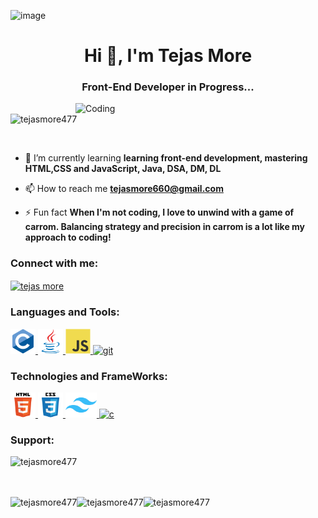 ![image](https://github.com/TejasMore477/TejasMore477/assets/132757112/16b2ae1d-d7ab-4c3f-945b-6aabb1d454b5)

<h1 align="center">Hi 👋, I'm Tejas More</h1>
<h3 align="center">Front-End Developer in Progress...</h3>
<img align="right" alt="Coding" width="400" src="https://media.tenor.com/rePDfDWO3XoAAAAd/hacking.gif">

<p align="left"> <img src="https://komarev.com/ghpvc/?username=tejasmore477&label=Profile%20views&color=0e75b6&style=flat" alt="tejasmore477" /> </p>

<p align="left"> <a href="https://twitter.com/" target="blank"><img src="https://img.shields.io/twitter/follow/?logo=twitter&style=for-the-badge" alt="" /></a> </p>

- 🌱 I’m currently learning **learning front-end development, mastering HTML,CSS and JavaScript, Java, DSA, DM, DL**

- 📫 How to reach me **tejasmore660@gmail.com**

- ⚡ Fun fact **When I'm not coding, I love to unwind with a game of carrom. Balancing strategy and precision in carrom is a lot like my approach to coding!**

<h3 align="left">Connect with me:</h3>
<p align="left">
<a href="https://linkedin.com/in/tejas more" target="blank"><img align="center" src="https://raw.githubusercontent.com/rahuldkjain/github-profile-readme-generator/master/src/images/icons/Social/linked-in-alt.svg" alt="tejas more" height="30" width="40" /></a>
</p>

<h3 align="left">Languages and Tools:</h3>
<p align="left" display="block"> <a href="https://www.cprogramming.com/" target="_blank" rel="noreferrer"> <img src="https://raw.githubusercontent.com/devicons/devicon/master/icons/c/c-original.svg" alt="c" width="40" height="40"/> </a> <a href="https://www.java.com" target="_blank" rel="noreferrer"> <img src="https://raw.githubusercontent.com/devicons/devicon/master/icons/java/java-original.svg" alt="java" width="40" height="40"/> </a> <a href="https://developer.mozilla.org/en-US/docs/Web/JavaScript" target="_blank" rel="noreferrer"> <img src="https://raw.githubusercontent.com/devicons/devicon/master/icons/javascript/javascript-original.svg" alt="javascript" width="40" height="40"/> </a>  <a href="https://git-scm.com/" target="_blank" rel="noreferrer"> <img src="https://www.vectorlogo.zone/logos/git-scm/git-scm-icon.svg" alt="git" width="40" height="40"/> </a> </p>

<h3 align="left">Technologies and FrameWorks:</h3>
<p align="left" display="block"> <a href="https://www.w3.org/html/" target="_blank" rel="noreferrer"> <img src="https://raw.githubusercontent.com/devicons/devicon/master/icons/html5/html5-original-wordmark.svg" alt="html5" width="40" height="40"/> </a>  <a href="https://www.w3schools.com/css/" target="_blank" rel="noreferrer"> <img src="https://raw.githubusercontent.com/devicons/devicon/master/icons/css3/css3-original-wordmark.svg" alt="css3" width="40" height="40"/> </a> <a href="https://tailwindcss.com/" target="_blank" rel="noreferrer"> <img src="https://github.com/devicons/devicon/blob/master/icons/tailwindcss/tailwindcss-original.svg" alt="c" width="50" height="40"/> </a> <a href="https://gsap.com/" target="_blank" rel="noreferrer"> <img src="![pngwing com (1)](https://github.com/TejasMore477/TejasMore477/assets/132757112/f12b6ff9-45f1-455f-907a-197afe24ab4e)
" alt="c" width="50" height="40"/> </a></p>
  
<h3 align="left">Support:</h3>
<p><a href="https://www.buymeacoffee.com/tejasmore477"> <img align="left" src="https://cdn.buymeacoffee.com/buttons/v2/default-yellow.png" height="50" width="210" alt="tejasmore477" /></a></p><br><br><br>

<p><img align="left" src="https://github-readme-stats.vercel.app/api/top-langs?username=tejasmore477&show_icons=true&locale=en&layout=compact" alt="tejasmore477"/>
<img align="left" src="https://github-readme-stats.vercel.app/api?username=tejasmore477&show_icons=true&locale=en" alt="tejasmore477"/></p>

<p><img src="https://github-readme-streak-stats.herokuapp.com/?user=tejasmore477&" alt="tejasmore477" /></p>
